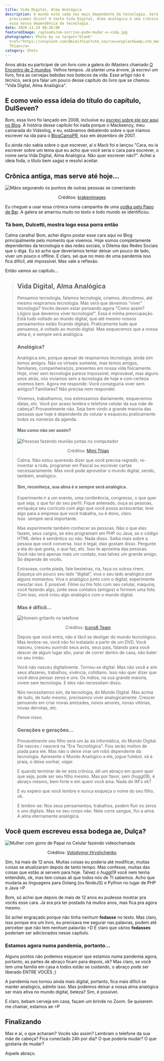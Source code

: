 ```yaml
---
title: Vida Digital, Alma Analógica
description: O mundo está cada vez mais dependente da tecnologia. Será que
  precisamos disso? O texto Vida Digital, Alma analógica é uma crônica sobre
  essa nossa dependência da tecnologia.
date: 2020-11-24 08:26:00
featuredImage: /uploads/um-sorriso-pode-mudar-a-vida.jpg
photographer: Photo by <a target="blank"
  href="https://unsplash.com/@mimithian?utm_source=unsplash&amp;utm_medium=referral&amp;utm_content=creditCopyText">Mimi
  Thian</a>
category: Shots
---
```


Anos atrás eu participei de um livro com a galera do iMasters chamado [O Encontro de 2 mundos](/livro-o-encontro-de-dois-mundos/). Velhos tempos. Já plantei uma árvore, já escrevi um livro, fora as cervejas bebidas nos botecos da vida. Esse artigo não é técnico, será pra falar um pouco desse capítulo do livro que se chamou "Vida Digital, Alma Analógica".

## E como veio essa ideia do título do capítulo, DulSeven?

Bom, esse livro foi lançado em 2008, inclusive eu [escrevi sobre ele por aqui no Blog](/lancamento-do-livro-internet-o-encontro-de-2-mundos/). A história desse capítulo foi irada porque o Mackeenzy, meu camarada do Videolog, e eu, estávamos debatendo sobre o que iríamos escrever na ida para o [BlogCampPR](/blogcamp-pr-o-melhor-de-todos/), isso em dezembro de 2007.

Eu ainda não sabia sobre o que escrever, aí o Mack foi e lançou "Cara, eu ia escrever sobre um tema que eu acho que você seria o cara para escrever, o nome seria Vida Digital, Alma Analógica. Não quer escrever não?". Achei a ideia foda, o título bem sagaz e resolvi aceitar.

## Crônica antiga, mas serve até hoje...

![Mãos segurando os punhos de outras pessoas se conectando](/uploads/maos-conectadas.jpg)

<p style="text-align: center;">Créditos: <a href="https://unsplash.com/@krakenimages?utm_source=unsplash&amp;utm_medium=referral&amp;utm_content=creditCopyText">krakenimages</a></p>

Eu cheguei a usar essa crônica numa campanha de uma [vodka pelo Papo de Bar](https://www.papodebar.com/ketel-one-uma-vodka-de-respeito/). A galera se amarrou muito no texto e todo mundo se identificou.

### Tá bom, Dulcetti, mostra logo essa porra então

Calma caralha! Bom, achei digno postar esse cara aqui no Blog principalmente pelo momento que vivemos. Hoje somos completamente dependentes da tecnologia e das redes sociais, o Dilema das Redes Sociais que o diga. Eu só acho que deveríamos tentar deixar um pouco de lado, viver um pouco o offline. E claro, sei que no meio de uma pandemia isso fica difícil, até impossível. Mas vale a reflexão.

Então vamos ao capítulo...

<blockquote>

## Vida Digital, Alma Analógica

Pensamos tecnologia, falamos tecnologia, criamos, discutimos, até mesmo respiramos tecnologia. Mas será que devemos "viver" tecnologia? Vocês devem estar pensando agora "Como assim? Lógico que devemos viver tecnologia!". Essa é minha preocupação. Está tudo voltado ao mundo digital, que até mesmo nossos pensamentos estão ficando digitais. Praticamente tudo que pensamos, é voltado ao mundo digital. Mas esquecemos que a nossa alma é, e sempre será analógica.

### Analógica?

Analógica sim, porque apesar de respirarmos tecnologia, ainda sim temos amigos. Não os virtuais somente, mas temos amigos, familiares, companheira(o)s, presentes em nossa vida fisicamente. Hoje, viver sem tecnologia parece impossível, improvável, mas alguns anos atrás, nós vivíamos sem a tecnologia de hoje e com certeza vivemos bem. Agora me responde: Você conseguiria viver sem amigos? Familiares? Não precisa nem responder.

Vivemos, trabalhamos, nos estressamos diariamente, esquecemos datas, etc. Você por acaso lembra o telefone celular da sua mãe de cabeça? Provavelmente não. Seja bem vindo a grande maioria das pessoas que hoje é dependente do celular e esqueceu praticamente todos os números da agenda.

#### Mas como não ser assim?

![Pessoas fazendo reunião juntas no computador](/uploads/reuniao-pessoas-computador.jpg)

<p style="text-align: center;">Créditos: <a href="https://unsplash.com/@mimithian?utm_source=unsplash&amp;utm_medium=referral&amp;utm_content=creditCopyText">Mimi Thian</a></p>

Calma. Não estou querendo dizer que você precisa regredir, re-inventar a roda, programar em Pascal ou escrever cartas necessariamente. Mas você pode aproveitar o mundo digital, sendo, também, analógico.

#### Sim, reconheça, sua alma é e sempre será analógica.

Experimente ir a um evento, uma conferência, congresso, o que quer que seja, o que for do seu perfil. Fique antenado, ouça as pessoas, enriqueça seu currículo com algo que você possa acrescentar, leve algo para a empresa que você trabalha, ou é dono, claro. Isso  sempre será importante.

Mas experimente também conhecer as pessoas. Não o que elas fazem, seus cargos, se eles programam em PHP ou Java, se o código HTML deles é semântico ou não. Nada disso. Saiba mais sobre a pessoa que você conversa. Isso é legal, elas gostam disso. Pergunte a ela do que gosta, o que faz, etc. Isso te aproxima das pessoas. Você não terá apenas mais um contato, mas talvez um grande amigo. Só depende de vocês.

Extravase, conte piada, fale besteiras, ria, faça os outros rirem. Esqueça um pouco seu lado “digital”, viva o seu lado analógico por alguns momentos. Viva o analógico junto com o digital, experimente mesclar isso. É possível. Filme ou tire foto com seu celular, máquina, você fazendo algo, junte seus contatos (amigos) e formem uma foto. Com isso, você criou algo analógico com o mundo digital.

### Mas é difícil...

![Homem gritanfo no telefone](/uploads/homem-gritando-telefone.jpg)

<p style="text-align: center;">Créditos: <a href="https://unsplash.com/@icons8?utm_source=unsplash&amp;utm_medium=referral&amp;utm_content=creditCopyText">Icons8 Team</a></p>

Depois que você entra, não é fácil se desligar do mundo tecnológico. Mas lembre-se, você não foi instalado a partir de um DVD. Você nasceu, cresceu ouvindo seus avós, seus pais, falando para você descer de algum lugar alto, parar de correr dentro de casa, não bater no seu irmão.

Você não nasceu digitalmente. Tornou-se digital. Mas não você e sim seus afazeres, trabalhos, vivência, cotidiano. Isso não quer dizer que você deva pensar zeros e uns. Os índios, na sua grande maioria, vivem sem tecnologia. E eles não necessitam disso.

Nós necessitamos sim, da tecnologia, do Mundo Digital. Mas acima de tudo, de tudo mesmo, precisamos viver analogicamente. Crescer pensando em criar novas amizades, novos amores, novas vitórias, novas derrotas, etc.

Pense nisso.

### Gerações e gerações...

Provavelmente seu filho será um ás da informática, do Mundo Digital. Ele nasceu / nascerá na "Era Tecnológica". Fios serão motivo de piada para ele. Mas não o deixe virar um robô dependente da tecnologia. Apresente o Mundo Analógico a ele, jogue futebol, vá à praia, o deixe sonhar, viajar.

E quando terminar de ler esta crônica, dê um abraço em quem quer que seja, pode ser seu filho mesmo. Mas por favor, sem (hugg09), é abraço mesmo, bem forte e em quem você ama. Nada de IM's ok?

E eu espero que você lembre e nunca esqueça o nome do seu filho, ok.

E lembre-se: Nos seus pensamentos, trabalhos, podem fluir os zeros e uns digitais. Mas no seu corpo não. Nele corre sangue, flui a alma. A alma eternamente analógica.

</blockquote>

## Você quem escreveu essa bodega ae, Dulça?

![Mulher com gorro de Papai no Celular fazendo videochamada](/uploads/mulher-noel-segurando-celular.jpg)

<p style="text-align: center;">Créditos: <a href="https://unsplash.com/@lunarts?utm_source=unsplash&amp;utm_medium=referral&amp;utm_content=creditCopyText">Volodymyr Hryshchenko</a></p>

Sim, há mais de 12 anos. Muitas coisas eu poderia até modificar, muitas coisas se atualizaram depois de tanto tempo. Mas confesse, muitas das coisas que estão aí servem para hoje. Talvez o _hugg09_ você nem tenha entendido, ok, mas tem coisas ali que todos nós de TI sabemos. Acho que mudaria as linguagens para Golang (ou NodeJS) e Python no lugar de PHP e Java =P

Bom, só achei que depois de mais de 12 anos eu pudesse mostrar pra vocês esse cara. Já era pra ter postado há muitos anos, mas fica pra agora mesmo.

Só achei engraçado porque não tinha nenhum **fodasse** no texto. Mas claro, isso porque era um livro, eu precisava me segurar nas palavras, podem até perceber que não tem nenhum palavrão =D E claro que vários **fodasses** poderiam ser adicionados nesse capítulo.

### Estamos agora numa pandemia, portanto...

Alguns pontos não podemos esquecer que estamos numa pandemia agora, portanto, as partes de abraço ficam para depois, ok? Mas claro, se você tem uma família em casa e todos estão se cuidando, o abraço pode ser liberado ENTRE VOCÊS ;)

A pandemia nos tornou ainda mais digital, portanto, fica mais difícil se manter analógico, admito isso. Mas podemos deixar a nossa alma analógica ser mais ativa no mundo digital, beleza? Sim, é possível.

E claro, bebam cerveja em casa, façam um brinde no Zoom. Se quiserem me chamar, estamos ae =P

## Finalizando

Mas e aí, o que acharam? Vocês são assim? Lembram o telefone da sua mãe de cabeça? Fica conectado 24h por dia? O que poderia mudar? O que gostaria de mudar?

Aquele abraço.
